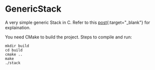 # GenericStack
A very simple generic Stack in C. Refer to this [post](http://jiten-thakkar.com/posts/writing-generic-stack-in-c){:target="_blank"} for explaination.

You need CMake to build the project.
Steps to compile and run:

```
mkdir build
cd build
cmake ..
make
./stack
```

